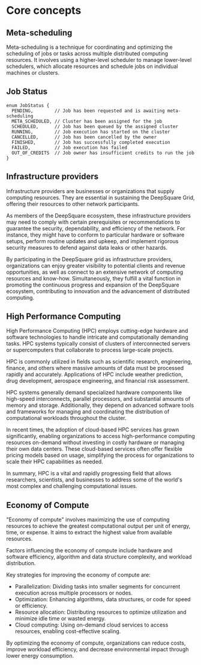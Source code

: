 # Core concepts

## Meta-scheduling

Meta-scheduling is a technique for coordinating and optimizing the scheduling of jobs or tasks across multiple distributed computing resources. It involves using a higher-level scheduler to manage lower-level schedulers, which allocate resources and schedule jobs on individual machines or clusters.

## Job Status

```plaintext
enum JobStatus {
  PENDING,        // Job has been requested and is awaiting meta-scheduling
  META_SCHEDULED, // Cluster has been assigned for the job
  SCHEDULED,      // Job has been queued by the assigned cluster
  RUNNING,        // Job execution has started on the cluster
  CANCELLED,      // Job has been cancelled by the owner
  FINISHED,       // Job has successfully completed execution
  FAILED,         // Job execution has failed
  OUT_OF_CREDITS  // Job owner has insufficient credits to run the job
}
```

## Infrastructure providers

Infrastructure providers are businesses or organizations that supply computing resources. They are essential in sustaining the DeepSquare Grid, offering their resources to other network participants.

As members of the DeepSquare ecosystem, these infrastructure providers may need to comply with certain prerequisites or recommendations to guarantee the security, dependability, and efficiency of the network. For instance, they might have to conform to particular hardware or software setups, perform routine updates and upkeep, and implement rigorous security measures to defend against data leaks or other hazards.

By participating in the DeepSquare grid as infrastructure providers, organizations can enjoy greater visibility to potential clients and revenue opportunities, as well as connect to an extensive network of computing resources and know-how. Simultaneously, they fulfill a vital function in promoting the continuous progress and expansion of the DeepSquare ecosystem, contributing to innovation and the advancement of distributed computing.

## High Performance Computing

High Performance Computing (HPC) employs cutting-edge hardware and software technologies to handle intricate and computationally demanding tasks. HPC systems typically consist of clusters of interconnected servers or supercomputers that collaborate to process large-scale projects.

HPC is commonly utilized in fields such as scientific research, engineering, finance, and others where massive amounts of data must be processed rapidly and accurately. Applications of HPC include weather prediction, drug development, aerospace engineering, and financial risk assessment.

HPC systems generally demand specialized hardware components like high-speed interconnects, parallel processors, and substantial amounts of memory and storage. Additionally, they depend on advanced software tools and frameworks for managing and coordinating the distribution of computational workloads throughout the cluster.

In recent times, the adoption of cloud-based HPC services has grown significantly, enabling organizations to access high-performance computing resources on-demand without investing in costly hardware or managing their own data centers. These cloud-based services often offer flexible pricing models based on usage, simplifying the process for organizations to scale their HPC capabilities as needed.

In summary, HPC is a vital and rapidly progressing field that allows researchers, scientists, and businesses to address some of the world's most complex and challenging computational issues.

## Economy of Compute

"Economy of compute" involves maximizing the use of computing resources to achieve the greatest computational output per unit of energy, time, or expense. It aims to extract the highest value from available resources.

Factors influencing the economy of compute include hardware and software efficiency, algorithm and data structure complexity, and workload distribution.

Key strategies for improving the economy of compute are:

- Parallelization: Dividing tasks into smaller segments for concurrent execution across multiple processors or nodes.
- Optimization: Enhancing algorithms, data structures, or code for speed or efficiency.
- Resource allocation: Distributing resources to optimize utilization and minimize idle time or wasted energy.
- Cloud computing: Using on-demand cloud services to access resources, enabling cost-effective scaling.

By optimizing the economy of compute, organizations can reduce costs, improve workload efficiency, and decrease environmental impact through lower energy consumption.

```

```
